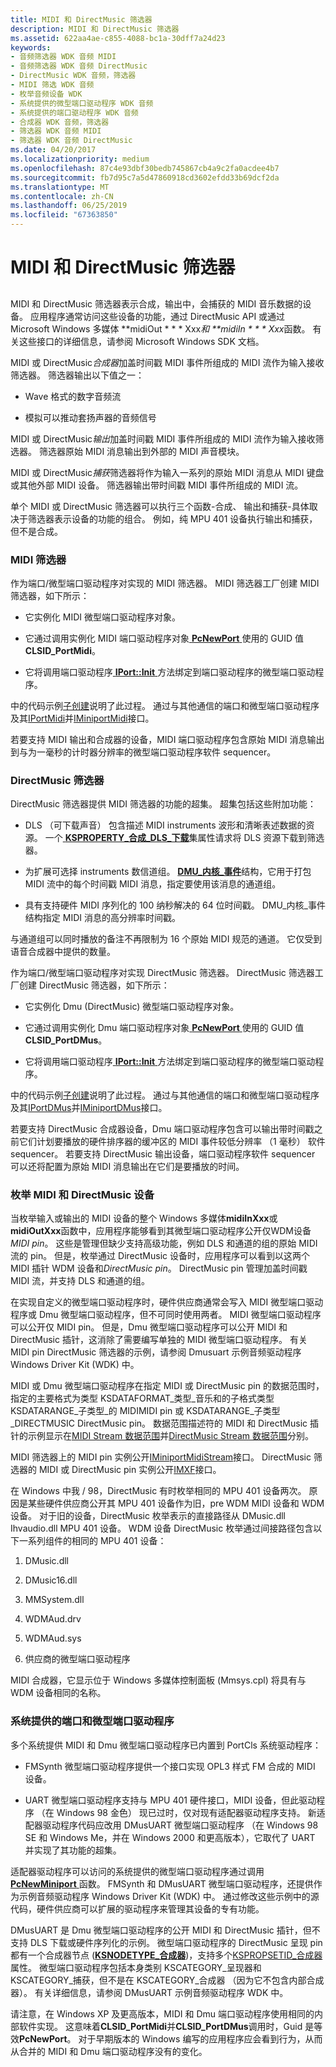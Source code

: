```yaml
---
title: MIDI 和 DirectMusic 筛选器
description: MIDI 和 DirectMusic 筛选器
ms.assetid: 622aa4ae-c855-4088-bc1a-30dff7a24d23
keywords:
- 音频筛选器 WDK 音频 MIDI
- 音频筛选器 WDK 音频 DirectMusic
- DirectMusic WDK 音频，筛选器
- MIDI 筛选 WDK 音频
- 枚举音频设备 WDK
- 系统提供的微型端口驱动程序 WDK 音频
- 系统提供的端口驱动程序 WDK 音频
- 合成器 WDK 音频，筛选器
- 筛选器 WDK 音频 MIDI
- 筛选器 WDK 音频 DirectMusic
ms.date: 04/20/2017
ms.localizationpriority: medium
ms.openlocfilehash: 87c4e93dbf30bedb745867cb4a9c2fa0acdee4b7
ms.sourcegitcommit: fb7d95c7a5d47860918cd3602efdd33b69dcf2da
ms.translationtype: MT
ms.contentlocale: zh-CN
ms.lasthandoff: 06/25/2019
ms.locfileid: "67363850"
---
```

# <a name="midi-and-directmusic-filters"></a>MIDI 和 DirectMusic 筛选器


## <span id="midi_and_directmusic_filters"></span><span id="MIDI_AND_DIRECTMUSIC_FILTERS"></span>


MIDI 和 DirectMusic 筛选器表示合成，输出中，会捕获的 MIDI 音乐数据的设备。 应用程序通常访问这些设备的功能，通过 DirectMusic API 或通过 Microsoft Windows 多媒体 **midiOut * * * Xxx*和 **midiIn * * * Xxx*函数。 有关这些接口的详细信息，请参阅 Microsoft Windows SDK 文档。

MIDI 或 DirectMusic*合成器*加盖时间戳 MIDI 事件所组成的 MIDI 流作为输入接收筛选器。 筛选器输出以下值之一：

-   Wave 格式的数字音频流

-   模拟可以推动套扬声器的音频信号

MIDI 或 DirectMusic*输出*加盖时间戳 MIDI 事件所组成的 MIDI 流作为输入接收筛选器。 筛选器原始 MIDI 消息输出到外部的 MIDI 声音模块。

MIDI 或 DirectMusic*捕获*筛选器将作为输入一系列的原始 MIDI 消息从 MIDI 键盘或其他外部 MIDI 设备。 筛选器输出带时间戳 MIDI 事件所组成的 MIDI 流。

单个 MIDI 或 DirectMusic 筛选器可以执行三个函数-合成、 输出和捕获-具体取决于筛选器表示设备的功能的组合。 例如，纯 MPU 401 设备执行输出和捕获，但不是合成。

### <a name="span-idmidi_filterspanspan-idmidi_filterspanspan-idmidi_filterspanmidi-filter"></a><span id="MIDI_Filter"></span><span id="midi_filter"></span><span id="MIDI_FILTER"></span>MIDI 筛选器

作为端口/微型端口驱动程序对实现的 MIDI 筛选器。 MIDI 筛选器工厂创建 MIDI 筛选器，如下所示：

-   它实例化 MIDI 微型端口驱动程序对象。

-   它通过调用实例化 MIDI 端口驱动程序对象[ **PcNewPort** ](https://docs.microsoft.com/windows-hardware/drivers/ddi/content/portcls/nf-portcls-pcnewport)使用的 GUID 值**CLSID\_PortMidi**。

-   它将调用端口驱动程序[ **IPort::Init** ](https://docs.microsoft.com/windows-hardware/drivers/ddi/content/portcls/nf-portcls-iport-init)方法绑定到端口驱动程序的微型端口驱动程序。

中的代码示例[子创建](subdevice-creation.md)说明了此过程。 通过与其他通信的端口和微型端口驱动程序及其[IPortMidi](https://docs.microsoft.com/windows-hardware/drivers/ddi/content/portcls/nn-portcls-iportmidi)并[IMiniportMidi](https://docs.microsoft.com/windows-hardware/drivers/ddi/content/portcls/nn-portcls-iminiportmidi)接口。

若要支持 MIDI 输出和合成器的设备，MIDI 端口驱动程序包含原始 MIDI 消息输出到与为一毫秒的计时器分辨率的微型端口驱动程序软件 sequencer。

### <a name="span-iddirectmusic_filterspanspan-iddirectmusic_filterspanspan-iddirectmusic_filterspandirectmusic-filter"></a><span id="DirectMusic_Filter"></span><span id="directmusic_filter"></span><span id="DIRECTMUSIC_FILTER"></span>DirectMusic 筛选器

DirectMusic 筛选器提供 MIDI 筛选器的功能的超集。 超集包括这些附加功能：

-   DLS （可下载声音） 包含描述 MIDI instruments 波形和清晰表述数据的资源。 一个[ **KSPROPERTY\_合成\_DLS\_下载**](https://docs.microsoft.com/previous-versions/ff537396(v=vs.85))集属性请求将 DLS 资源下载到筛选器。

-   为扩展可选择 instruments 数信道组。 [ **DMU\_内核\_事件**](https://docs.microsoft.com/windows-hardware/drivers/ddi/content/dmusicks/ns-dmusicks-_dmus_kernel_event)结构，它用于打包 MIDI 流中的每个时间戳 MIDI 消息，指定要使用该消息的通道组。

-   具有支持硬件 MIDI 序列化的 100 纳秒解决的 64 位时间戳。 DMU\_内核\_事件结构指定 MIDI 消息的高分辨率时间戳。

与通道组可以同时播放的备注不再限制为 16 个原始 MIDI 规范的通道。 它仅受到语音合成器中提供的数量。

作为端口/微型端口驱动程序对实现 DirectMusic 筛选器。 DirectMusic 筛选器工厂创建 DirectMusic 筛选器，如下所示：

-   它实例化 Dmu (DirectMusic) 微型端口驱动程序对象。

-   它通过调用实例化 Dmu 端口驱动程序对象[ **PcNewPort** ](https://docs.microsoft.com/windows-hardware/drivers/ddi/content/portcls/nf-portcls-pcnewport)使用的 GUID 值**CLSID\_PortDMus**。

-   它将调用端口驱动程序[ **IPort::Init** ](https://docs.microsoft.com/windows-hardware/drivers/ddi/content/portcls/nf-portcls-iport-init)方法绑定到端口驱动程序的微型端口驱动程序。

中的代码示例[子创建](subdevice-creation.md)说明了此过程。 通过与其他通信的端口和微型端口驱动程序及其[IPortDMus](https://docs.microsoft.com/windows-hardware/drivers/ddi/content/dmusicks/nn-dmusicks-iportdmus)并[IMiniportDMus](https://docs.microsoft.com/windows-hardware/drivers/ddi/content/dmusicks/nn-dmusicks-iminiportdmus)接口。

若要支持 DirectMusic 合成器设备，Dmu 端口驱动程序包含可以输出带时间戳之前它们计划要播放的硬件排序器的缓冲区的 MIDI 事件较低分辨率 （1 毫秒） 软件 sequencer。 若要支持 DirectMusic 输出设备，端口驱动程序软件 sequencer 可以还将配置为原始 MIDI 消息输出在它们是要播放的时间。

### <a name="span-idenumerating_midi_and_directmusic_devicesspanspan-idenumerating_midi_and_directmusic_devicesspanspan-idenumerating_midi_and_directmusic_devicesspanenumerating-midi-and-directmusic-devices"></a><span id="Enumerating_MIDI_and_DirectMusic_Devices"></span><span id="enumerating_midi_and_directmusic_devices"></span><span id="ENUMERATING_MIDI_AND_DIRECTMUSIC_DEVICES"></span>枚举 MIDI 和 DirectMusic 设备

当枚举输入或输出的 MIDI 设备的整个 Windows 多媒体**midiInXxx**或**midiOutXxx**函数中，应用程序能够看到其微型端口驱动程序公开仅WDM设备*MIDI pin*。 这些是管理但缺少支持高级功能，例如 DLS 和通道的组的原始 MIDI 流的 pin。 但是，枚举通过 DirectMusic 设备时，应用程序可以看到以这两个 MIDI 插针 WDM 设备和*DirectMusic pin*。 DirectMusic pin 管理加盖时间戳 MIDI 流，并支持 DLS 和通道的组。

在实现自定义的微型端口驱动程序时，硬件供应商通常会写入 MIDI 微型端口驱动程序或 Dmu 微型端口驱动程序，但不可同时使用两者。 MIDI 微型端口驱动程序可以公开仅 MIDI pin。 但是，Dmu 微型端口驱动程序可以公开 MIDI 和 DirectMusic 插针，这消除了需要编写单独的 MIDI 微型端口驱动程序。 有关 MIDI pin DirectMusic 筛选器的示例，请参阅 Dmusuart 示例音频驱动程序 Windows Driver Kit (WDK) 中。

MIDI 或 Dmu 微型端口驱动程序在指定 MIDI 或 DirectMusic pin 的数据范围时，指定的主要格式为类型 KSDATAFORMAT\_类型\_音乐和的子格式类型 KSDATARANGE\_子类型\_的 MIDIMIDI pin 或 KSDATARANGE\_子类型\_DIRECTMUSIC DirectMusic pin。 数据范围描述符的 MIDI 和 DirectMusic 插针的示例显示在[MIDI Stream 数据范围](midi-stream-data-range.md)并[DirectMusic Stream 数据范围](directmusic-stream-data-range.md)分别。

MIDI 筛选器上的 MIDI pin 实例公开[IMiniportMidiStream](https://docs.microsoft.com/windows-hardware/drivers/ddi/content/portcls/nn-portcls-iminiportmidistream)接口。 DirectMusic 筛选器的 MIDI 或 DirectMusic pin 实例公开[IMXF](https://docs.microsoft.com/windows-hardware/drivers/ddi/content/dmusicks/nn-dmusicks-imxf)接口。

在 Windows 中我 / 98，DirectMusic 有时枚举相同的 MPU 401 设备两次。 原因是某些硬件供应商公开其 MPU 401 设备作为旧，pre WDM MIDI 设备和 WDM 设备。 对于旧的设备，DirectMusic 枚举表示的直接路径从 DMusic.dll Ihvaudio.dll MPU 401 设备。 WDM 设备 DirectMusic 枚举通过间接路径包含以下一系列组件的相同的 MPU 401 设备：

1.  DMusic.dll

2.  DMusic16.dll

3.  MMSystem.dll

4.  WDMAud.drv

5.  WDMAud.sys

6.  供应商的微型端口驱动程序

MIDI 合成器，它显示位于 Windows 多媒体控制面板 (Mmsys.cpl) 将具有与 WDM 设备相同的名称。

### <a name="span-idsystem-supplied_port_and_miniport_driversspanspan-idsystem-supplied_port_and_miniport_driversspanspan-idsystem-supplied_port_and_miniport_driversspansystem-supplied-port-and-miniport-drivers"></a><span id="System-Supplied_Port_and_Miniport_Drivers"></span><span id="system-supplied_port_and_miniport_drivers"></span><span id="SYSTEM-SUPPLIED_PORT_AND_MINIPORT_DRIVERS"></span>系统提供的端口和微型端口驱动程序

多个系统提供 MIDI 和 Dmu 微型端口驱动程序已内置到 PortCls 系统驱动程序：

-   FMSynth 微型端口驱动程序提供一个接口实现 OPL3 样式 FM 合成的 MIDI 设备。

-   UART 微型端口驱动程序支持与 MPU 401 硬件接口，MIDI 设备，但此驱动程序 （在 Windows 98 金色） 现已过时，仅对现有适配器驱动程序支持。 新适配器驱动程序代码应改用 DMusUART 微型端口驱动程序 （在 Windows 98 SE 和 Windows Me，并在 Windows 2000 和更高版本），它取代了 UART 并实现了其功能的超集。

适配器驱动程序可以访问的系统提供的微型端口驱动程序通过调用[ **PcNewMiniport** ](https://docs.microsoft.com/windows-hardware/drivers/ddi/content/portcls/nf-portcls-pcnewminiport)函数。 FMSynth 和 DMusUART 微型端口驱动程序，还提供作为示例音频驱动程序 Windows Driver Kit (WDK) 中。 通过修改这些示例中的源代码，硬件供应商可以扩展的驱动程序来管理其设备的专有功能。

DMusUART 是 Dmu 微型端口驱动程序的公开 MIDI 和 DirectMusic 插针，但不支持 DLS 下载或硬件序列化的示例。 微型端口驱动程序的 DirectMusic 呈现 pin 都有一个合成器节点 ([**KSNODETYPE\_合成器**](https://docs.microsoft.com/windows-hardware/drivers/audio/ksnodetype-synthesizer))，支持多个[KSPROPSETID\_合成器](https://docs.microsoft.com/windows-hardware/drivers/audio/kspropsetid-synth)属性。 微型端口驱动程序包括本身类别 KSCATEGORY\_呈现器和 KSCATEGORY\_捕获，但不是在 KSCATEGORY\_合成器 （因为它不包含内部合成器）。 有关详细信息，请参阅 DMusUART 示例音频驱动程序 WDK 中。

请注意，在 Windows XP 及更高版本，MIDI 和 Dmu 端口驱动程序使用相同的内部软件实现。 这意味着**CLSID\_PortMidi**并**CLSID\_PortDMus**调用时，Guid 是等效**PcNewPort**。 对于早期版本的 Windows 编写的应用程序应会看到行为，从而从合并的 MIDI 和 Dmu 端口驱动程序没有的变化。

 

 




